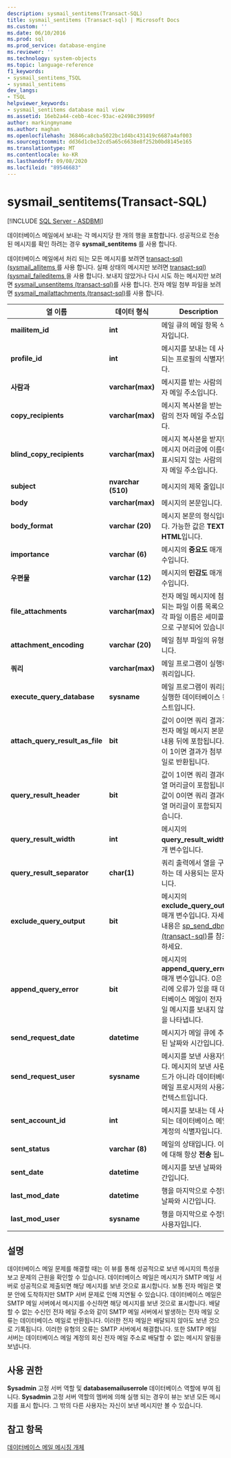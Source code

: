 ```yaml
---
description: sysmail_sentitems(Transact-SQL)
title: sysmail_sentitems (Transact-sql) | Microsoft Docs
ms.custom: ''
ms.date: 06/10/2016
ms.prod: sql
ms.prod_service: database-engine
ms.reviewer: ''
ms.technology: system-objects
ms.topic: language-reference
f1_keywords:
- sysmail_sentitems_TSQL
- sysmail_sentitems
dev_langs:
- TSQL
helpviewer_keywords:
- sysmail_sentitems database mail view
ms.assetid: 16eb2a44-cebb-4cec-93ac-e2498c39989f
author: markingmyname
ms.author: maghan
ms.openlocfilehash: 36846ca8cba5022bc1d4bc431419c6687a4af003
ms.sourcegitcommit: dd36d1cbe32cd5a65c6638e8f252b0bd8145e165
ms.translationtype: MT
ms.contentlocale: ko-KR
ms.lasthandoff: 09/08/2020
ms.locfileid: "89546683"
---
```

# <a name="sysmail_sentitems-transact-sql"></a>sysmail_sentitems(Transact-SQL)
[!INCLUDE [SQL Server - ASDBMI](../../includes/applies-to-version/sql-asdbmi.md)]

  데이터베이스 메일에서 보내는 각 메시지당 한 개의 행을 포함합니다. 성공적으로 전송 된 메시지를 확인 하려는 경우 **sysmail_sentitems** 를 사용 합니다.  
  
 데이터베이스 메일에서 처리 되는 모든 메시지를 보려면 [transact-sql&#41;&#40;sysmail_allitems ](../../relational-databases/system-catalog-views/sysmail-allitems-transact-sql.md)를 사용 합니다. 실패 상태의 메시지만 보려면 [transact-sql&#41;&#40;sysmail_faileditems ](../../relational-databases/system-catalog-views/sysmail-faileditems-transact-sql.md)을 사용 합니다. 보내지 않았거나 다시 시도 하는 메시지만 보려면 [sysmail_unsentitems &#40;transact-sql&#41;](../../relational-databases/system-catalog-views/sysmail-unsentitems-transact-sql.md)를 사용 합니다. 전자 메일 첨부 파일을 보려면 [sysmail_mailattachments &#40;transact-sql&#41;](../../relational-databases/system-catalog-views/sysmail-mailattachments-transact-sql.md)를 사용 합니다.  
  
|열 이름|데이터 형식|Description|  
|-----------------|---------------|-----------------|  
|**mailitem_id**|**int**|메일 큐의 메일 항목 식별자입니다.|  
|**profile_id**|**int**|메시지를 보내는 데 사용되는 프로필의 식별자입니다.|  
|**사람과**|**varchar(max)**|메시지를 받는 사람의 전자 메일 주소입니다.|  
|**copy_recipients**|**varchar(max)**|메시지 복사본을 받는 사람의 전자 메일 주소입니다.|  
|**blind_copy_recipients**|**varchar(max)**|메시지 복사본을 받지만 메시지 머리글에 이름이 표시되지 않는 사람의 전자 메일 주소입니다.|  
|**subject**|**nvarchar (510)**|메시지의 제목 줄입니다.|  
|**body**|**varchar(max)**|메시지의 본문입니다.|  
|**body_format**|**varchar (20)**|메시지 본문의 형식입니다. 가능한 값은 **TEXT** 및 **HTML**입니다.|  
|**importance**|**varchar (6)**|메시지의 **중요도** 매개 변수입니다.|  
|**우편물**|**varchar (12)**|메시지의 **민감도** 매개 변수입니다.|  
|**file_attachments**|**varchar(max)**|전자 메일 메시지에 첨부되는 파일 이름 목록으로 각 파일 이름은 세미콜론으로 구분되어 있습니다.|  
|**attachment_encoding**|**varchar (20)**|메일 첨부 파일의 유형입니다.|  
|**쿼리**|**varchar(max)**|메일 프로그램이 실행하는 쿼리입니다.|  
|**execute_query_database**|**sysname**|메일 프로그램이 쿼리를 실행한 데이터베이스 컨텍스트입니다.|  
|**attach_query_result_as_file**|**bit**|값이 0이면 쿼리 결과가 전자 메일 메시지 본문의 내용 뒤에 포함됩니다. 값이 1이면 결과가 첨부 파일로 반환됩니다.|  
|**query_result_header**|**bit**|값이 1이면 쿼리 결과에 열 머리글이 포함됩니다. 값이 0이면 쿼리 결과에 열 머리글이 포함되지 않습니다.|  
|**query_result_width**|**int**|메시지의 **query_result_width** 매개 변수입니다.|  
|**query_result_separator**|**char(1)**|쿼리 출력에서 열을 구분하는 데 사용되는 문자입니다.|  
|**exclude_query_output**|**bit**|메시지의 **exclude_query_output** 매개 변수입니다. 자세한 내용은 [sp_send_dbmail &#40;transact-sql&#41;](../../relational-databases/system-stored-procedures/sp-send-dbmail-transact-sql.md)를 참조 하세요.|  
|**append_query_error**|**bit**|메시지의 **append_query_error** 매개 변수입니다. 0은 쿼리에 오류가 있을 때 데이터베이스 메일이 전자 메일 메시지를 보내지 않음을 나타냅니다.|  
|**send_request_date**|**datetime**|메시지가 메일 큐에 추가된 날짜와 시간입니다.|  
|**send_request_user**|**sysname**|메시지를 보낸 사용자입니다. 메시지의 보낸 사람: 필드가 아니라 데이터베이스 메일 프로시저의 사용자 컨텍스트입니다.|  
|**sent_account_id**|**int**|메시지를 보내는 데 사용되는 데이터베이스 메일 계정의 식별자입니다.|  
|**sent_status**|**varchar (8)**|메일의 상태입니다. 이 뷰에 대해 항상 **전송** 됩니다.|  
|**sent_date**|**datetime**|메시지를 보낸 날짜와 시간입니다.|  
|**last_mod_date**|**datetime**|행을 마지막으로 수정한 날짜와 시간입니다.|  
|**last_mod_user**|**sysname**|행을 마지막으로 수정한 사용자입니다.|  
  
## <a name="remarks"></a>설명  
 데이터베이스 메일 문제를 해결할 때는 이 뷰를 통해 성공적으로 보낸 메시지의 특성을 보고 문제의 근원을 확인할 수 있습니다. 데이터베이스 메일은 메시지가 SMTP 메일 서버로 성공적으로 제출되면 해당 메시지를 보낸 것으로 표시합니다. 보통 전자 메일은 몇 분 안에 도착하지만 SMTP 서버 문제로 인해 지연될 수 있습니다. 데이터베이스 메일은 SMTP 메일 서버에서 메시지를 수신하면 해당 메시지를 보낸 것으로 표시합니다. 배달할 수 없는 수신인 전자 메일 주소와 같이 SMTP 메일 서버에서 발생하는 전자 메일 오류는 데이터베이스 메일로 반환됩니다. 이러한 전자 메일은 배달되지 않아도 보낸 것으로 기록됩니다. 이러한 유형의 오류는 SMTP 서버에서 해결합니다. 또한 SMTP 메일 서버는 데이터베이스 메일 계정의 회신 전자 메일 주소로 배달할 수 없는 메시지 알림을 보냅니다.  
  
## <a name="permissions"></a>사용 권한  
 **Sysadmin** 고정 서버 역할 및 **databasemailuserrole** 데이터베이스 역할에 부여 됩니다. **Sysadmin** 고정 서버 역할의 멤버에 의해 실행 되는 경우이 뷰는 보낸 모든 메시지를 표시 합니다. 그 밖의 다른 사용자는 자신이 보낸 메시지만 볼 수 있습니다.  
  
## <a name="see-also"></a>참고 항목  
 [데이터베이스 메일 메시징 개체](../../relational-databases/database-mail/database-mail-messaging-objects.md)  
  
  
